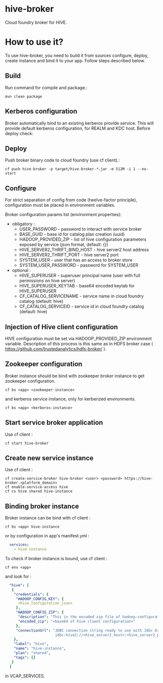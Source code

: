 # hive-broker

Cloud foundry broker for HIVE.

# How to use it?
To use hive-broker, you need to build it from sources configure, deploy, create instance and bind it to your app. Follow steps described below.

## Build
Run command for compile and package.:
```
mvn clean package
```

## Kerberos configuration
Broker automatically bind to an existing kerberos provide service. This will provide default kerberos configuration, for REALM and KDC host. Before deploy check:

## Deploy
Push broker binary code to cloud foundry (use cf client).:
```
cf push hive-broker -p target/hive-broker-*.jar -m 512M -i 1 --no-start
```

## Configure
For strict separation of config from code (twelve-factor principle), configuration must be placed in environment variables.

Broker configuration params list (environment properties):

* obligatory :
  * USER_PASSWORD - password to interact with service broker
  * BASE_GUID - base id for catalog plan creation (uuid)
  * HADOOP_PROVIDED_ZIP - list of hive configuration parameters exposed by service (json format, default: {})
  * HIVE_SERVER2_THRIFT_BIND_HOST - hive server2 host address
  * HIVE_SERVER2_THRIFT_PORT - hive server2 port
  * SYSTEM_USER - user that has an access to broker store
  * SYSTEM_USER_PASSWORD - password for SYSTEM_USER
* optional :
  * HIVE_SUPERUSER - superuser principal name (user with full permissions on hive server) 
  * HIVE_SUPERUSER_KEYTAB - base64 encoded keytab for HIVE_SUPERUSER
  * CF_CATALOG_SERVICENAME - service name in cloud foundry catalog (default: hive)
  * CF_CATALOG_SERVICEID - service id in cloud foundry catalog (default: hive)

## Injection of Hive client configuration
HIVE configuration must be set via HADOOP_PROVIDED_ZIP environment variable. Description of this process is this same as in HDFS broker case ( https://github.com/trustedanalytics/hdfs-broker/ ).

## Zookeeper configuration
Broker instance should be bind with zookeeper broker instance to get zookeeper configuration.
```
cf bs <app> <zookeeper-instance>
```
and kerberos service instance, only for kerberized environments.
```
cf bs <app> <kerberos-instance>
```

## Start service broker application

Use cf client :
```
cf start hive-broker
```
## Create new service instance

Use cf client :
```
cf create-service-broker hive-broker <user> <password> https://hive-broker.<platform_domain>
cf enable-service-access hive
cf cs hive shared hive-instance
```

## Binding broker instance

Broker instance can be bind with cf client :
```
cf bs <app> hive-instance
```
or by configuration in app's manifest.yml :
```yaml
  services:
    - hive-instance
```

To check if broker instance is bound, use cf client :
```
cf env <app>
```
and look for :
```yaml
  "hive": [
   {
    "credentials": {
     "HADOOP_CONFIG_KEY": {
      <hive_configuration_json>
     },
     "HADOOP_CONFIG_ZIP": {
      "description": "This is the encoded zip file of hadoop-configuration",
      "encoded_zip": "<base64 of hive client configuration>"
     },
     "connectionUrl": "JDBC connection string ready to use with Jdbc Driver: 
                       jdbc:hive2://<hive_server2_host>:<hive_server2_port>/<database_name>"
    },
    "label": "hive",
    "name": "hive-instance",
    "plan": "shared",
    "tags": []
   }
  ]
```
in VCAP_SERVICES.
